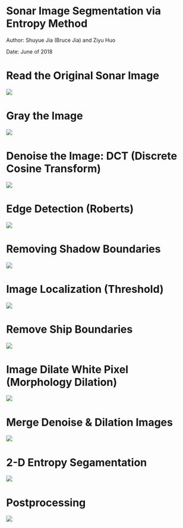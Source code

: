 # Sonar Image Segmentation via Entropy Method

Author: Shuyue Jia (Bruce Jia) and Ziyu Huo

Date: June of 2018

# Read the Original Sonar Image

![](https://github.com/SuperBruceJia/Sonar-Image-Segmentation-through-Entropy-Method/blob/master/codes/sonar_original.jpg)

# Gray the Image

![](https://github.com/SuperBruceJia/Sonar-Image-Segmentation-through-Entropy-Method/blob/master/codes/Img_gray.jpg)

# Denoise the Image: DCT (Discrete Cosine Transform) 

![](https://github.com/SuperBruceJia/Sonar-Image-Segmentation-through-Entropy-Method/blob/master/codes/Img_Denoise.jpg)

# Edge Detection (Roberts)

![](https://github.com/SuperBruceJia/Sonar-Image-Segmentation-through-Entropy-Method/blob/master/codes/Img_Edge.jpg)

# Removing Shadow Boundaries

![](https://github.com/SuperBruceJia/Sonar-Image-Segmentation-through-Entropy-Method/blob/master/codes/Removing_Shadow_Boundaries.jpg)

# Image Localization (Threshold)

![](https://github.com/SuperBruceJia/Sonar-Image-Segmentation-through-Entropy-Method/blob/master/codes/Localization.jpg)

# Remove Ship Boundaries

![](https://github.com/SuperBruceJia/Sonar-Image-Segmentation-through-Entropy-Method/blob/master/codes/Dilate_New_Img.jpg)

# Image Dilate White Pixel (Morphology Dilation)

![](https://github.com/SuperBruceJia/Sonar-Image-Segmentation-through-Entropy-Method/blob/master/codes/Img_Dilate.jpg)

# Merge Denoise & Dilation Images

![](https://github.com/SuperBruceJia/Sonar-Image-Segmentation-through-Entropy-Method/blob/master/codes/Expanded_Image.jpg)

# 2-D Entropy Segamentation

![](https://github.com/SuperBruceJia/Sonar-Image-Segmentation-through-Entropy-Method/blob/master/codes/Img_Entropy.jpg)

# Postprocessing

![](https://github.com/SuperBruceJia/Sonar-Image-Segmentation-through-Entropy-Method/blob/master/codes/Final_Image.jpg)
